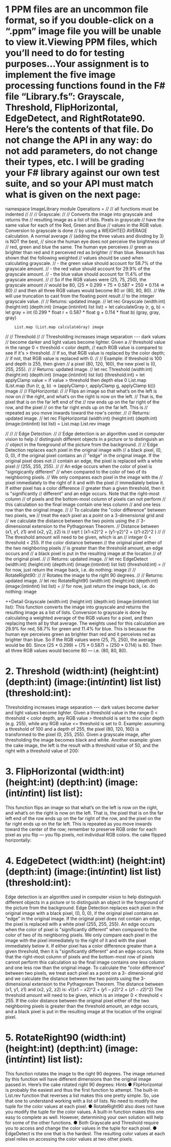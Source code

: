 # 1 PPM files are an uncommon file format, so if you double-click on a “.ppm” image file you will be unable to view it.Viewing PPM files, which you’ll need to do for testing purposes…Your assignment is to implement the five image processing  functions found in the F# file “Library.fs”: Grayscale, Threshold, FlipHorizontal, EdgeDetect, and  RightRotate90. Here’s the contents of that file. Do not change the API in any way: do not add parameters, do not change their types, etc. I will be grading your F# library against our own test suite, and so your API must match what is given on the next page:

namespace ImageLibrary
module Operations =
 //
 // all functions must be indented
 //
 //
 // Grayscale:
 //
 // Converts the image into grayscale and returns the 
 // resulting image as a list of lists. Pixels in grayscale
 // have the same value for each of the Red, Green and Blue
 // values in the RGB value. Conversion to grayscale is done
 // by using a WEIGHTED AVERAGE calculation. A normal average
 // (adding the three values and dividing by 3) is NOT the best,
 // since the human eye does not perceive the brightness of 
 // red, green and blue the same. The human eye perceives 
 // green as brighter than red and it perceived red as brighter
 // than blue. Research has shown that the following weighted
 // values should be used when calculating grayscale.
 // - the green value should account for 58.7% of the grayscale amount.
 // - the red value should account for 29.9% of the grayscale amount.
 // - the blue value should account for 11.4% of the grayscale amount.
 //
 // So if the RGB values were (25, 75, 250), the grayscale amount 
 // would be 80, (25 * 0.299 + 75 * 0.587 + 250 * 0.114 => 80)
 // and then all three RGB values would become 80 or (80, 80, 80).
 // We will use truncation to cast from the floating point result 
 // to the integer grayscale value.
 //
 // Returns: updated image.
 //
let rec Grayscale (width:int) (height:int) (depth:int) (image:(int*int*int) list list) =
        let calculateGray (r, g, b) = 
            let gray = int (0.299 * float r + 0.587 * float g + 0.114 * float b)
            (gray, gray, gray)
        
        List.map (List.map calculateGray) image

 //
 // Threshold
 //
 // Thresholding increases image separation --- dark values 
 // become darker and light values become lighter. Given a 
 // threshold value in the range 0 < threshold < color depth,
 // each RGB value is compared to see if it's > threshold.
 // If so, that RGB value is replaced by the color depth;
 // if not, that RGB value is replaced with 0. 
 //
 // Example: if threshold is 100 and depth is 255, then given 
 // a pixel (80, 120, 160), the new pixel is (0, 255, 255).
 //
 // Returns: updated image.
 //
 let rec Threshold (width:int) (height:int) (depth:int) (image:(int*int*int) list list) (threshold:int) =
        let applyClamp value = if value > threshold then depth else 0
        List.map (List.map (fun (r, g, b) -> (applyClamp r, applyClamp g, applyClamp b))) image
 //
 // FlipHorizontal:
 //
 // Flips an image so that what’s on the left is now on 
 // the right, and what’s on the right is now on the left. 
 // That is, the pixel that is on the far left end of the
 // row ends up on the far right of the row, and the pixel
 // on the far right ends up on the far left. This is 
 // repeated as you move inwards toward the row's center.
 //
 // Returns: updated image.
 //
 let rec FlipHorizontal (width:int) (height:int) (depth:int) (image:(int*int*int) list list) =
        List.map List.rev image

 //
 //
 // Edge Detection:
 //
 // Edge detection is an algorithm used in computer vision to help
 // distinguish different objects in a picture or to distinguish an
 // object in the foreground of the picture from the background.
 //
 // Edge Detection replaces each pixel in the original image with
 // a black pixel, (0, 0, 0), if the original pixel contains an 
 // "edge" in the original image. If the original pixel does not
 // contain an edge, the pixel is replaced with a white pixel 
 // (255, 255, 255).
 //
 // An edge occurs when the color of pixel is "signigicantly different"
 // when compared to the color of two of its neighboring pixels. 
 // We only compares each pixel in the image with the 
 // pixel immediately to the right of it and with the pixel
 // immediately below it. If either pixel has a color difference
 // greater than a given threshold, then it is "significantly
 // different" and an edge occurs. Note that the right-most column
 // of pixels and the bottom-most column of pixels can not perform
 // this calculation so the final image contain one less column
 // and one less row than the original image.
 //
 // To calculate the "color difference" between two pixels, we
 // treat the each pixel as a point on a 3-dimensional grid and
 // we calculate the distance between the two points using the
 // 3-dimensional extension to the Pythagorean Theorem.
 // Distance between (x1, y1, z1) and (x2, y2, z2) is
 // sqrt ( (x1-x2)^2 + (y1-y2)^2 + (z1-z2)^2 )
 //
 // The threshold amount will need to be given, which is an 
 // integer 0 < threshold < 255. If the color distance between
 // the original pixel either of the two neighboring pixels 
 // is greater than the threshold amount, an edge occurs and 
 // a black pixel is put in the resulting image at the location
 // of the original pixel. 
 //
 // Returns: updated image.
 //
 let rec EdgeDetect (width:int)
 (height:int)
 (depth:int)
 (image:(int*int*int) list list)
 (threshold:int) = 
 // for now, just return the image back, i.e. do nothing:
 image
 //
 // RotateRight90:
 //
 // Rotates the image to the right 90 degrees.
 //
 // Returns: updated image.
 //
 let rec RotateRight90 (width:int)
 (height:int)
(depth:int)
(image:(int*int*int) list list) = 
 // for now, just return the image back, i.e. do nothing:
 image




++Detail 
Grayscale (width:int) (height:int) (depth:int) (image:(int*int*int) list list): 
This function converts the image into grayscale and returns the resulting image as a list of lists. 
Conversion to grayscale is done by calculating a weighted average of the RGB values for a pixel, and 
then replacing them all by that average. The weights used for this calculation are 29.9% for red, 58.7% 
for green and 11.4% for blue. This is because the human eye perceives green as brighter than red and 
it perceives red as brighter than blue. So if the RGB values were (25, 75, 250), the average would be 
80. Since (25 * 0.299) + (75 * 0.587) + (250 * 0.114) is 80. Then all three RGB values would become 80 
— i.e. (80, 80, 80). 

# 2. Threshold (width:int) (height:int) (depth:int) (image:(int*int*int) list list) (threshold:int): 
Thresholding increases image separation --- dark values become darker and light values become 
lighter. Given a threshold value in the range 0 < threshold < color depth, any RGB value > threshold is 
set to the color depth (e.g. 255), while any RGB value <= threshold is set to 0. Example: assuming a 
threshold of 100 and a depth of 255, the pixel (80, 120, 160) is transformed to the pixel (0, 255, 255). 
Given a grayscale image, after thresholding the image becomes black and white. Another example: 
given the cake image, the left is the result with a threshold value of 50, and the right with a threshold 
value of 200:

# 3. FlipHorizontal (width:int) (height:int) (depth:int) (image:(int*int*int) list list): 
This function flips an image so that what’s on 
the left is now on the right, and what’s on the 
right is now on the left. That is, the pixel that is 
on the far left end of the row ends up on the far 
right of the row, and the pixel on the far right 
ends up on the far left. This is repeated as you 
move inwards toward the center of the row; 
remember to preserve RGB order for each pixel 
as you flip ― you flip pixels, not individual RGB 
colors. the cake flipped horizontally:

# 4. EdgeDetect (width:int) (height:int) (depth:int) (image:(int*int*int) list list) (threshold:int): 
Edge detection is an algorithm used in computer vision to help distinguish different objects in a picture 
or to distinguish an object in the foreground of the picture from the background. Edge Detection 
replaces each pixel in the original image with a black pixel, (0, 0, 0), if the original pixel contains an 
"edge" in the original image. If the original pixel does not contain an edge, the pixel is replaced with a 
white pixel (255, 255, 255). 
An edge occurs when the color of pixel is "significantly different" when compared to the color of two of 
its neighboring pixels. We only compare each pixel in the image with the pixel immediately to the right 
of it and with the pixel immediately below it. If either pixel has a color difference greater than a given 
threshold, then it is "significantly different" and an edge occurs. Note that the right-most column of 
pixels and the bottom-most row of pixels cannot perform this calculation so the final image contains
one less column and one less row than the original image. 
To calculate the "color difference" between two pixels, we treat each pixel as a point on a 3-
dimensional grid and we calculate the distance between the two points using the 3-dimensional 
extension to the Pythagorean Theorem. The distance between (x1, y1, z1) and (x2, y2, z2) is:
√((𝑥1 − 𝑥2)^2 + (𝑦1 − 𝑦2)^2 + (𝑧1 − 𝑧2)^2)
The threshold amount will need to be given, which is an 
integer 0 < threshold < 255. If the color distance between 
the original pixel either of the two neighboring pixels is 
greater than the threshold amount, an edge occurs, and a 
black pixel is put in the resulting image at the location of 
the original pixel. 

# 5. RotateRight90 (width:int) (height:int) (depth:int) (image:(int*int*int) list list): 
This function rotates the image to the right 90 
degrees. The image returned by this function will have 
different dimensions than the original image passed 
in. Here’s the cake rotated right 90 degrees:
Hints
● FlipHorizontal is probably the easiest and thus the first function to attempt. The built-in List.rev function 
that reverses a list makes this one pretty simple. So, use that one to understand working with a list of lists. 
No need to modify the tuple for the color values at each pixel. 
● RotateRight90 also does not have you modify the tuple for the color values. A built-in function makes this 
one easy to complete as well. However, determining your own solution will help for some of the other 
functions. 
● Both Grayscale and Threshold require you to access and change the color values in the tuple for each pixel.
● EdgeDetect is the one that is the hardest. The resulting color values at each pixel relies on accessing the 
color values at two other pixels.


